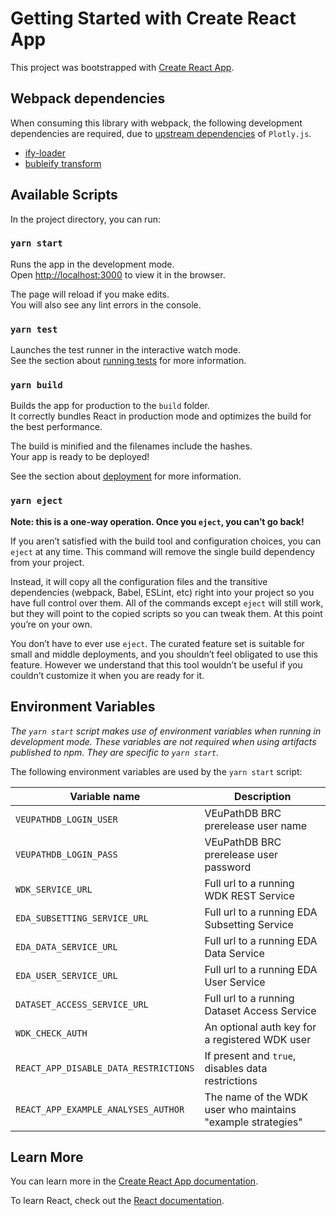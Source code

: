 # Getting Started with Create React App

This project was bootstrapped with [Create React App](https://github.com/facebook/create-react-app).

## Webpack dependencies

When consuming this library with webpack, the following development dependencies
are required, due to [upstream
dependencies](https://github.com/plotly/plotly.js/blob/master/BUILDING.md#webpack) of `Plotly.js`.

- [ify-loader](https://www.npmjs.com/package/ify-loader)
- [bubleify transform](https://www.npmjs.com/package/bubleify)

## Available Scripts

In the project directory, you can run:

### `yarn start`

Runs the app in the development mode.\
Open [http://localhost:3000](http://localhost:3000) to view it in the browser.

The page will reload if you make edits.\
You will also see any lint errors in the console.

### `yarn test`

Launches the test runner in the interactive watch mode.\
See the section about [running tests](https://facebook.github.io/create-react-app/docs/running-tests) for more information.

### `yarn build`

Builds the app for production to the `build` folder.\
It correctly bundles React in production mode and optimizes the build for the best performance.

The build is minified and the filenames include the hashes.\
Your app is ready to be deployed!

See the section about [deployment](https://facebook.github.io/create-react-app/docs/deployment) for more information.

### `yarn eject`

**Note: this is a one-way operation. Once you `eject`, you can’t go back!**

If you aren’t satisfied with the build tool and configuration choices, you can `eject` at any time. This command will remove the single build dependency from your project.

Instead, it will copy all the configuration files and the transitive dependencies (webpack, Babel, ESLint, etc) right into your project so you have full control over them. All of the commands except `eject` will still work, but they will point to the copied scripts so you can tweak them. At this point you’re on your own.

You don’t have to ever use `eject`. The curated feature set is suitable for small and middle deployments, and you shouldn’t feel obligated to use this feature. However we understand that this tool wouldn’t be useful if you couldn’t customize it when you are ready for it.

## Environment Variables

_The `yarn start` script makes use of environment variables when running in development mode. These variables are not required when using artifacts published to npm. They are specific to `yarn start`._

The following environment variables are used by the `yarn start` script:

| Variable name                         | Description                                                 |
| ------------------------------------- | ----------------------------------------------------------- |
| `VEUPATHDB_LOGIN_USER`                | VEuPathDB BRC prerelease user name                          |
| `VEUPATHDB_LOGIN_PASS`                | VEuPathDB BRC prerelease user password                      |
| `WDK_SERVICE_URL`                     | Full url to a running WDK REST Service                      |
| `EDA_SUBSETTING_SERVICE_URL`          | Full url to a running EDA Subsetting Service                |
| `EDA_DATA_SERVICE_URL`                | Full url to a running EDA Data Service                      |
| `EDA_USER_SERVICE_URL`                | Full url to a running EDA User Service                      |
| `DATASET_ACCESS_SERVICE_URL`          | Full url to a running Dataset Access Service                |
| `WDK_CHECK_AUTH`                      | An optional auth key for a registered WDK user              |
| `REACT_APP_DISABLE_DATA_RESTRICTIONS` | If present and `true`, disables data restrictions           |
| `REACT_APP_EXAMPLE_ANALYSES_AUTHOR`   | The name of the WDK user who maintains "example strategies" |

## Learn More

You can learn more in the [Create React App documentation](https://facebook.github.io/create-react-app/docs/getting-started).

To learn React, check out the [React documentation](https://reactjs.org/).
